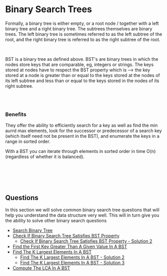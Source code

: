 # Binary Search Trees

Formally, a binary tree is either empty, or a root node / together with a left binary tree and a right binary tree. The subtrees themselves are binary trees. The left binary tree is sometimes referred to as the left subtree of the root, and the right binary tree is referred to as the right subtree of the root.

<br>

BST is a binary tree as defined above.  BST's are binary trees in which the nodes store keys that are comparable, eg, integers or strings. The keys stored at nodes have to respect the BST property which is --> the key stored at a node is greater than or equal to the keys stored at the nodes of its left subtree and less than or equal to the keys stored in the nodes of its right subtree.

<br> 


<br>

### Benefits
They offer the ability to efficiently search for a key as well as find the min aurrd max elements, look for the successor or predecessor of a search key (which itself need not be present in the BST), and enumerate the keys in a range in sorted order.

With a BST you can iterate through elements in sorted order in time O(n) (regardless of whether it is balanced).

<br>


<br> <br>

## Questions

In this section we will solve common binary search tree questions that will help you understand the data structure very well. This will in turn give you the ability to solve other binary search questions

* [Search Binary Tree](0_search_bst/search_bst.py)
* [Check If Binary Search Tree Satisfies BST Property](1_check_if_bst_satisfies_bst_property/is_bst.py)
    * [Check If Binary Search Tree Satisfies BST Property - Solution 2](1_check_if_bst_satisfies_bst_property/is_bst_2.py)
* [Find the First Key Greater Than A Given Value In A BST](2_find_first_key_greater_than_a_value_in_bst/find_first_greater_than_k.py)
* [Find The K Largest Elements In A BST](3_k_largest_in_bst/k_largest_1.py)
    * [Find The K Largest Elements In A BST - Solution 2](3_k_largest_in_bst/k_largest_2.py)
    * [Find The K Largest Elements In A BST - Solution 3](3_k_largest_in_bst/k_largest_3.py)
* [Compute The LCA In A BST](3_k_largest_in_bst/k_largest_1.py)

    